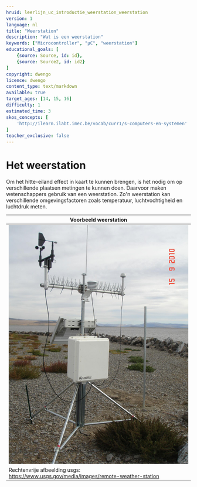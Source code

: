 ```yaml
---
hruid: leerlijn_uc_introductie_weerstation_weerstation
version: 1
language: nl
title: "Weerstation"
description: "Wat is een weerstation"
keywords: ["Microcontroller", "µC", "weerstation"]
educational_goals: [
    {source: Source, id: id}, 
    {source: Source2, id: id2}
]
copyright: dwengo
licence: dwengo
content_type: text/markdown
available: true
target_ages: [14, 15, 16]
difficulty: 1
estimated_time: 3
skos_concepts: [
    'http://ilearn.ilabt.imec.be/vocab/curr1/s-computers-en-systemen'
]
teacher_exclusive: false
---
```


# Het weerstation

Om het hitte-eiland effect in kaart te kunnen brengen, is het nodig om op verschillende plaatsen metingen te kunnen doen. Daarvoor maken wetenschappers gebruik van een weerstation. Zo'n weerstation kan verschillende omgevingsfactoren zoals temperatuur, luchtvochtigheid en luchtdruk meten. 

| Voorbeeld weerstation |
|-|
| ![](images/weerstation.jpg) |
| Rechtenvrije afbeelding usgs: https://www.usgs.gov/media/images/remote-weather-station |